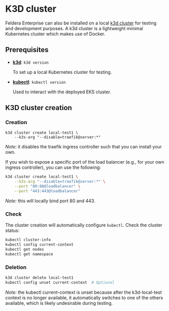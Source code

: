 # K3D cluster

Feldera Enterprise can also be installed on a local [k3d cluster](https://k3d.io/)
for testing and development purposes. A k3d cluster is a lightweight minimal
Kubernetes cluster which makes use of Docker.

## Prerequisites

* [**k3d**](https://k3d.io/v5.6.0/):
  `k3d version`

  To set up a local Kubernetes cluster for testing.

* [**kubectl**](https://kubernetes.io/docs/tasks/tools/install-kubectl-linux/): `kubectl version`

  Used to interact with the deployed EKS cluster.

## K3D cluster creation

### Creation

```
k3d cluster create local-test1 \
    --k3s-arg "--disable=traefik@server:*"
```
_Note:_ it disables the traefik ingress controller such that you can install
your own.

If you wish to expose a specific port of the load balancer (e.g., for your
own ingress controller), you can use the following:
```bash
k3d cluster create local-test1 \
    --k3s-arg "--disable=traefik@server:*" \
    --port "80:80@loadbalancer" \
    --port "443:443@loadbalancer"
```
_Note:_ this will locally bind port 80 and 443.

### Check

The cluster creation will automatically configure `kubectl`.
Check the cluster status:
```bash
kubectl cluster-info
kubectl config current-context
kubectl get nodes
kubectl get namespace
```

### Deletion

```bash
k3d cluster delete local-test1
kubectl config unset current-context  # Optional
```

_Note:_ the kubectl current-context is unset because after the k3d-local-test context is no
longer available, it automatically switches to one of the others available, which is likely
undesirable during testing.
